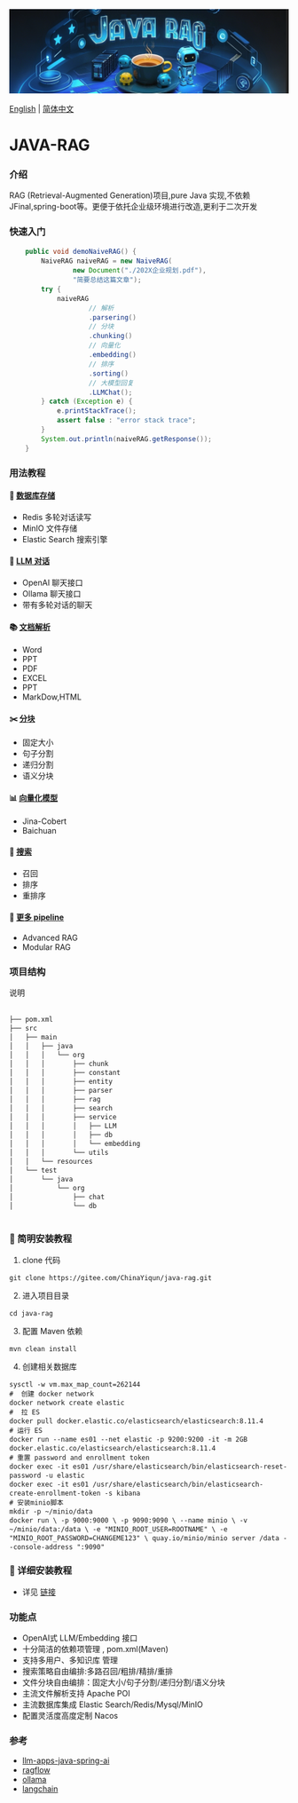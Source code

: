 <div align="center">
<a href="">
<img src="webapp/resources/biglog.png" alt="ragflow logo">
</a>
</div>

[English](README.md) | [简体中文](README_ch.md)
# JAVA-RAG

### 介绍
RAG (Retrieval-Augmented Generation)项目,pure Java 实现,不依赖JFinal,spring-boot等。更便于依托企业级环境进行改造,更利于二次开发
### 快速入门
```java
    public void demoNaiveRAG() {
        NaiveRAG naiveRAG = new NaiveRAG(
                new Document("./202X企业规划.pdf"),
                "简要总结这篇文章");
        try {
            naiveRAG
                    // 解析
                    .parsering()
                    // 分块
                    .chunking()
                    // 向量化
                    .embedding()
                    // 排序
                    .sorting()
                    // 大模型回复
                    .LLMChat();
        } catch (Exception e) {
            e.printStackTrace();
            assert false : "error stack trace";
        }
        System.out.println(naiveRAG.getResponse());
    }
```

### 用法教程

#### 💽 [数据库存储](doc/db.md)
- Redis 多轮对话读写
- MinIO 文件存储
- Elastic Search 搜索引擎
#### 🧠 [LLM 对话](doc/LLM.md)
- OpenAI 聊天接口
- Ollama 聊天接口
- 带有多轮对话的聊天
#### 📚 [文档解析](doc/parser.md)
- Word
- PPT
- PDF
- EXCEL
- PPT
- MarkDow,HTML
#### ✂️ [分块](doc/chunk.md)
- 固定大小
- 句子分割
- 递归分割
- 语义分块
#### 📊 [向量化模型](doc/embedding.md)
- Jina-Cobert
- Baichuan
#### 🔎 [搜索](doc/search.md)
- 召回
- 排序
- 重排序
#### 🎁 [更多 pipeline](doc/pipeline.md)
- Advanced RAG
- Modular RAG
### 项目结构
说明
```shell

├── pom.xml
├── src
│   ├── main
│   │   ├── java
│   │   │   └── org
│   │   │       ├── chunk
│   │   │       ├── constant
│   │   │       ├── entity
│   │   │       ├── parser
│   │   │       ├── rag
│   │   │       ├── search
│   │   │       ├── service
│   │   │       │   ├── LLM
│   │   │       │   ├── db
│   │   │       │   └── embedding
│   │   │       └── utils
│   │   └── resources
│   └── test
│       └── java
│           └── org
│               ├── chat
│               └── db


```

### 🧒 简明安装教程

1.  clone 代码
```shell
git clone https://gitee.com/ChinaYiqun/java-rag.git
```    
2. 进入项目目录
```shell
cd java-rag
```
3. 配置 Maven 依赖
```shell
mvn clean install
```

4. 创建相关数据库

```shell
sysctl -w vm.max_map_count=262144
#  创建 docker network
docker network create elastic
#  拉 ES
docker pull docker.elastic.co/elasticsearch/elasticsearch:8.11.4
# 运行 ES
docker run --name es01 --net elastic -p 9200:9200 -it -m 2GB docker.elastic.co/elasticsearch/elasticsearch:8.11.4
# 重置 password and enrollment token
docker exec -it es01 /usr/share/elasticsearch/bin/elasticsearch-reset-password -u elastic
docker exec -it es01 /usr/share/elasticsearch/bin/elasticsearch-create-enrollment-token -s kibana
# 安装minio脚本
mkdir -p ~/minio/data
docker run \ -p 9000:9000 \ -p 9090:9090 \ --name minio \ -v ~/minio/data:/data \ -e "MINIO_ROOT_USER=ROOTNAME" \ -e "MINIO_ROOT_PASSWORD=CHANGEME123" \ quay.io/minio/minio server /data --console-address ":9090"
```
### 🥸 详细安装教程
- 详见 [链接](doc/install.md)

### 功能点

- OpenAI式 LLM/Embedding 接口
- 十分简洁的依赖项管理 , pom.xml(Maven)
- 支持多用户、多知识库 管理
- 搜索策略自由编排:多路召回/粗排/精排/重排
- 文件分块自由编排：固定大小/句子分割/递归分割/语义分块
- 主流文件解析支持 Apache POI
- 主流数据库集成 Elastic Search/Redis/Mysql/MinIO
- 配置灵活度高度定制 Nacos




### 参考

- [llm-apps-java-spring-ai](https://github.com/ThomasVitale/llm-apps-java-spring-ai/tree/main)
- [ragflow](https://github.com/infiniflow/ragflow)
- [ollama](https://github.com/ollama/ollama)
- [langchain](https://github.com/langchain-ai/langchain)